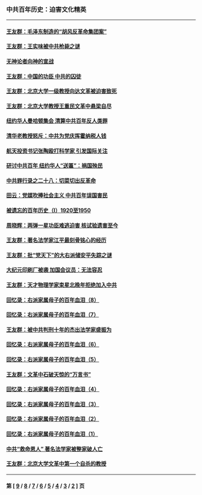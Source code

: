 ### 中共百年历史：迫害文化精英
---
#### [王友群：毛泽东制造的“胡风反革命集团案”](../../pages/nf1176111/n13324909.md?10290430) 
#### [王友群：王实味被中共枪毙之谜](../../pages/nf1176111/n13307502.md?10290430) 
#### [无神论者向神的宣战](../../pages/nf1176111/n13281535.md?10290430) 
#### [王友群：中国的功臣 中共的囚徒](../../pages/nf1176111/n13291790.md?10290430) 
#### [王友群：北京大学一级教授向达文革被迫害致死](../../pages/nf1176111/n13150966.md?10290430) 
#### [王友群：北京大学教授王重民文革中悬梁自尽](../../pages/nf1176111/n13084645.md?10290430) 
#### [纽约华人曼哈顿集会 清算中共百年反人类罪](../../pages/nf1176111/n13084157.md?10290430) 
#### [清华老教授怒斥：中共为党庆挥霍纳税人钱](../../pages/nf1176111/n13071430.md?10290430) 
#### [航天投资书记张陶殴打科学家 引发国际关注](../../pages/nf1176111/n13069132.md?10290430) 
#### [研讨中共百年 纽约华人“送匾”：祸国殃民](../../pages/nf1176111/n13057367.md?10290430) 
#### [中共罪行录之二十八：切菜切出反革命](../../pages/nf1176111/n13030600.md?10290430) 
#### [田云：党媒吹捧社会主义 中共百年误国害民](../../pages/nf1176111/n13006682.md?10290430) 
#### [被遗忘的百年历史（I）1920至1950](../../pages/nf1176111/n12986411.md?10290430) 
#### [周晓辉：两弹一星功臣难逃迫害 核试验遗害至今](../../pages/nf1176111/n12974997.md?10290430) 
#### [王友群：著名法学家江平最刻骨铭心的经历](../../pages/nf1176111/n12970787.md?10290430) 
#### [王友群：批“党天下”的大右派储安平失踪之谜](../../pages/nf1176111/n12954229.md?10290430) 
#### [大纪元印刷厂被袭 加国会议员：无法容忍](../../pages/nf1176111/n12883028.md?10290430) 
#### [王友群：天才物理学家束星北晚年拒绝加入中共](../../pages/nf1176111/n12792913.md?10290430) 
#### [回忆录：右派家属母子的百年血泪（8）](../../pages/nf1176111/n12706196.md?10290430) 
#### [回忆录：右派家属母子的百年血泪（7）](../../pages/nf1176111/n12706191.md?10290430) 
#### [王友群：被中共判刑十年的杰出法学家盛振为](../../pages/nf1176111/n12706141.md?10290430) 
#### [回忆录：右派家属母子的百年血泪（6）](../../pages/nf1176111/n12698863.md?10290430) 
#### [回忆录：右派家属母子的百年血泪（5）](../../pages/nf1176111/n12692515.md?10290430) 
#### [王友群：文革中石破天惊的“万言书”](../../pages/nf1176111/n12690994.md?10290430) 
#### [回忆录：右派家属母子的百年血泪（4）](../../pages/nf1176111/n12686410.md?10290430) 
#### [回忆录：右派家属母子的百年血泪（3）](../../pages/nf1176111/n12683820.md?10290430) 
#### [回忆录：右派家属母子的百年血泪（2）](../../pages/nf1176111/n12679738.md?10290430) 
#### [回忆录：右派家属母子的百年血泪（1）](../../pages/nf1176111/n12678112.md?10290430) 
#### [中共“救命恩人” 著名法学家被整家破人亡](../../pages/nf1176111/n12658168.md?10290430) 
#### [王友群：北京大学文革中第一个自杀的教授](../../pages/nf1176111/n12632697.md?10290430) 

---
#### 第 [ [9](./9.md?10290430) / [8](./8.md?10290430) / [7](./7.md?10290430) / [6](./6.md?10290430) / [5](./5.md?10290430) / [4](./4.md?10290430) / [3](./3.md?10290430) / [2](./2.md?10290430) ] 页
